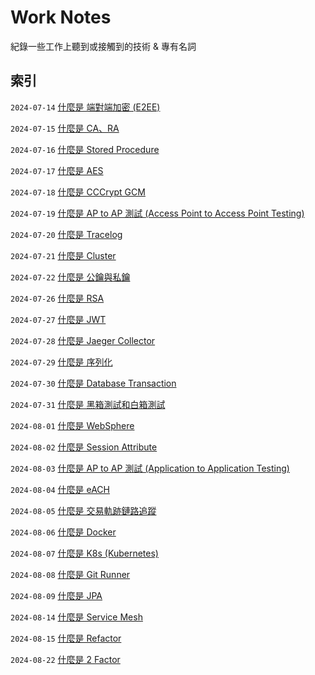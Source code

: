 # Work Notes

紀錄一些工作上聽到或接觸到的技術 & 專有名詞

## 索引

`2024-07-14` [什麼是 端對端加密 (E2EE)](https://github.com/Charmying/Work-Notes/issues/1)  

`2024-07-15` [什麼是 CA、RA](https://github.com/Charmying/Work-Notes/issues/2)  

`2024-07-16` [什麼是 Stored Procedure](https://github.com/Charmying/Work-Notes/issues/3)  

`2024-07-17` [什麼是 AES](https://github.com/Charmying/Work-Notes/issues/4)  

`2024-07-18` [什麼是 CCCrypt GCM](https://github.com/Charmying/Work-Notes/issues/5)  

`2024-07-19` [什麼是 AP to AP 測試 (Access Point to Access Point Testing)](https://github.com/Charmying/Work-Notes/issues/6)  

`2024-07-20` [什麼是 Tracelog](https://github.com/Charmying/Work-Notes/issues/7)  

`2024-07-21` [什麼是 Cluster](https://github.com/Charmying/Work-Notes/issues/8)  

`2024-07-22` [什麼是 公鑰與私鑰](https://github.com/Charmying/Work-Notes/issues/9)  

`2024-07-26` [什麼是 RSA](https://github.com/Charmying/Work-Notes/issues/10)  

`2024-07-27` [什麼是 JWT](https://github.com/Charmying/Work-Notes/issues/11)  

`2024-07-28` [什麼是 Jaeger Collector](https://github.com/Charmying/Work-Notes/issues/12)  

`2024-07-29` [什麼是 序列化](https://github.com/Charmying/Work-Notes/issues/13)  

`2024-07-30` [什麼是 Database Transaction](https://github.com/Charmying/Work-Notes/issues/14)  

`2024-07-31` [什麼是 黑箱測試和白箱測試](https://github.com/Charmying/Work-Notes/issues/15)  

`2024-08-01` [什麼是 WebSphere](https://github.com/Charmying/Work-Notes/issues/16)  

`2024-08-02` [什麼是 Session Attribute](https://github.com/Charmying/Work-Notes/issues/17)  

`2024-08-03` [什麼是 AP to AP 測試 (Application to Application Testing)](https://github.com/Charmying/Work-Notes/issues/18)  

`2024-08-04` [什麼是 eACH](https://github.com/Charmying/Work-Notes/issues/19)  

`2024-08-05` [什麼是 交易軌跡鏈路追蹤](https://github.com/Charmying/Work-Notes/issues/20)  

`2024-08-06` [什麼是 Docker](https://github.com/Charmying/Work-Notes/issues/21)  

`2024-08-07` [什麼是 K8s (Kubernetes)](https://github.com/Charmying/Work-Notes/issues/22)  

`2024-08-08` [什麼是 Git Runner](https://github.com/Charmying/Work-Notes/issues/23)  

`2024-08-09` [什麼是 JPA](https://github.com/Charmying/Work-Notes/issues/24)  

`2024-08-14` [什麼是 Service Mesh](https://github.com/Charmying/Work-Notes/issues/25)  

`2024-08-15` [什麼是 Refactor](https://github.com/Charmying/Work-Notes/issues/26)  

`2024-08-22` [什麼是 2 Factor](https://github.com/Charmying/Work-Notes/issues/27)  
